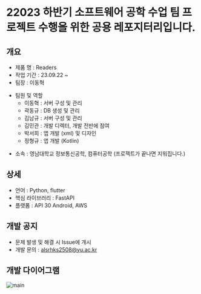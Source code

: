 # 22023 하반기 소프트웨어 공학 수업 팀 프로젝트 수행을 위한 공용 레포지터리입니다.

## 개요
 - 제품 명 : Readers
 - 작업 기간 : 23.09.22 ~ 
 - 팀장 : 이동혁
 + 팀원 및 역할
    + 이동혁 : 서버 구성 및 관리
    + 곽동규 : DB 생성 및 관리
    + 김남규 : 서버 구성 및 관리
    + 김민관 : 개발 디렉터, 개발 전반에 참여
    + 박서희 : 앱 개발 (xml) 및 디자인
    + 정형규 : 앱 개발 (Kotlin)
  
      
 - 소속 : 영남대학교 정보통신공학, 컴퓨터공학 (프로젝트가 끝나면 지워집니다.)

## 상세
 - 언어 : Python, flutter
 - 핵심 라이브러리 : FastAPI
 - 플랫폼 : API 30 Android, AWS
 
## 개발 공지
 - 문제 발생 및 해결 시 Issue에 개시
 - 개발 문의 : alsrhks2508@yu.ac.kr

## 개발 다이어그램
![main](https://github.com/KimMin-Gwan/2023_E2FESTA/assets/105574034/bd20eb94-ba74-4382-9736-724aac612097)



